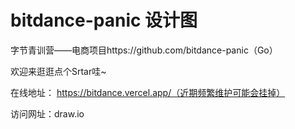# bitdance-panic 设计图
字节青训营——电商项目https://github.com/bitdance-panic（Go）

  欢迎来逛逛点个Srtar哇~

  在线地址： https://bitdance.vercel.app/（近期频繁维护可能会挂掉）

访问网址：draw.io

